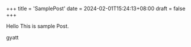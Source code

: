 +++
title = 'SamplePost'
date = 2024-02-01T15:24:13+08:00
draft = false 
+++

Hello This is sample Post.

gyatt
